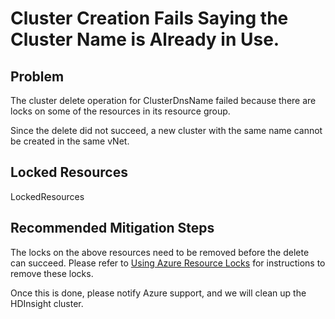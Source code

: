 <properties
    pageTitle="Cluster deletion failure due to resource locks"
    description="Cluster deletion failure due to locks on cluster resources"
    service="microsoft.hdinsight"
    resource="clusters"
    authors="ansi12"
    displayOrder="24"
    articleId="Hdi_DeleteError_ResourceLock"
    selfHelpType="resource"
    supportTopicIds="32511166, 32588502, 32588503"
    resourceTags=""
    productPesIds="15078"
    cloudEnvironments="public, MoonCake"
/>

# Cluster Creation Fails Saying the Cluster Name is Already in Use.

## Problem
The cluster delete operation for <!--$ClusterDnsName--> ClusterDnsName <!--/$ClusterDnsName--> failed because there are locks on some of the resources in its resource group.

Since the delete did not succeed, a new cluster with the same name cannot be created in the same vNet.

## Locked Resources
<!--$LockedResources--> LockedResources <!--/$LockedResources-->  

## Recommended Mitigation Steps
The locks on the above resources need to be removed before the delete can succeed. Please refer to [Using Azure Resource Locks](https://docs.microsoft.com/en-us/azure/azure-resource-manager/resource-group-lock-resources) for instructions to remove these locks.

Once this is done, please notify Azure support, and we will clean up the HDInsight cluster.
